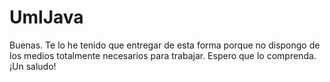 # UmlJava
Buenas. Te lo he tenido que entregar de esta forma porque no dispongo de los medios totalmente necesarios para trabajar.
Espero que lo comprenda. ¡Un saludo!
